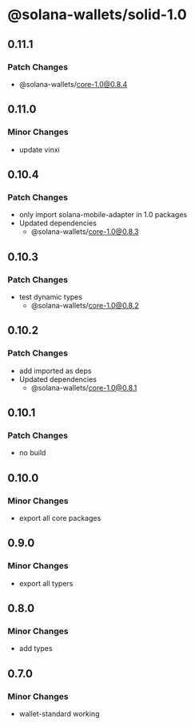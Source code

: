 # @solana-wallets/solid-1.0

## 0.11.1

### Patch Changes

- @solana-wallets/core-1.0@0.8.4

## 0.11.0

### Minor Changes

- update vinxi

## 0.10.4

### Patch Changes

- only import solana-mobile-adapter in 1.0 packages
- Updated dependencies
  - @solana-wallets/core-1.0@0.8.3

## 0.10.3

### Patch Changes

- test dynamic types
  - @solana-wallets/core-1.0@0.8.2

## 0.10.2

### Patch Changes

- add imported as deps
- Updated dependencies
  - @solana-wallets/core-1.0@0.8.1

## 0.10.1

### Patch Changes

- no build

## 0.10.0

### Minor Changes

- export all core packages

## 0.9.0

### Minor Changes

- export all typers

## 0.8.0

### Minor Changes

- add types

## 0.7.0

### Minor Changes

- wallet-standard working
